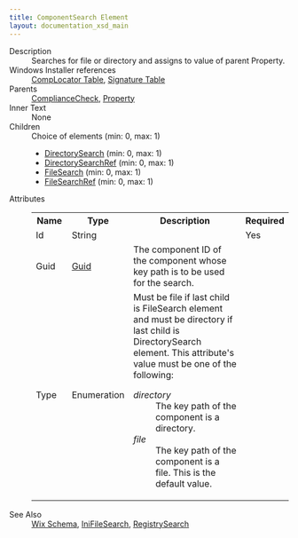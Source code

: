 ```yaml
---
title: ComponentSearch Element
layout: documentation_xsd_main
---
```

<dl>
  <dt>Description</dt>
  <dd>Searches for file or directory and assigns to value of parent Property.</dd>
  <dt>Windows Installer references</dt>
  <dd>
    <a href="http://msdn.microsoft.com/library/aa368001.aspx" target="_blank">CompLocator Table</a>, <a href="http://msdn.microsoft.com/library/aa371853.aspx" target="_blank">Signature Table</a></dd>
  <dt>Parents</dt>
  <dd>
    <a href="../compliancecheck/">ComplianceCheck</a>, <a href="../property/">Property</a></dd>
  <dt>Inner Text</dt>
  <dd>None</dd>
  <dt>Children</dt>
  <dd>Choice of elements (min: 0, max: 1)<ul><li><a href="../directorysearch/">DirectorySearch</a> (min: 0, max: 1)</li><li><a href="../directorysearchref/">DirectorySearchRef</a> (min: 0, max: 1)</li><li><a href="../filesearch/">FileSearch</a> (min: 0, max: 1)</li><li><a href="../filesearchref/">FileSearchRef</a> (min: 0, max: 1)</li></ul></dd>
  <dt>Attributes</dt>
  <dd>
    <table cellspacing="0" cellpadding="0" class="schema">
      <tr>
        <th width="15%">Name</th>
        <th width="15%">Type</th>
        <th width="65%">Description</th>
        <th width="15%">Required</th>
      </tr>
      <tr>
        <td>Id</td>
        <td>String</td>
        <td>&nbsp;</td>
        <td>Yes</td>
      </tr>
      <tr>
        <td>Guid</td>
        <td><a href="../simple_type_guid/">Guid</a></td>
        <td>The component ID of the component whose key path is to be used for the search.</td>
        <td>&nbsp;</td>
      </tr>
      <tr>
        <td>Type</td>
        <td>Enumeration</td>
        <td>Must be file if last child is FileSearch element and must be directory if last child is DirectorySearch element.  This attribute's value must be one of the following:<dl><dt class="enumerationValue"><dfn>directory</dfn></dt><dd>                                     The key path of the component is a directory.                                 </dd><dt class="enumerationValue"><dfn>file</dfn></dt><dd>                                     The key path of the component is a file.  This is the default value.                                 </dd></dl></td>
        <td>&nbsp;</td>
      </tr>
    </table>
  </dd>
  <dt>See Also</dt>
  <dd>
    <a href="../wix">Wix Schema</a>, <a href="../inifilesearch/">IniFileSearch</a>, <a href="../registrysearch/">RegistrySearch</a></dd>
</dl>
